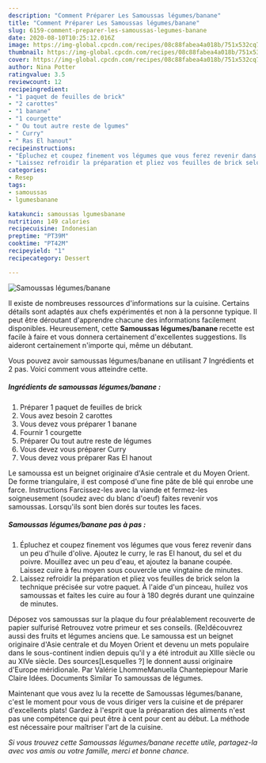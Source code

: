 ```yaml
---
description: "Comment Préparer Les Samoussas légumes/banane"
title: "Comment Préparer Les Samoussas légumes/banane"
slug: 6159-comment-preparer-les-samoussas-legumes-banane
date: 2020-08-10T10:25:12.016Z
image: https://img-global.cpcdn.com/recipes/08c88fabea4a018b/751x532cq70/samoussas-legumesbanane-photo-principale-de-la-recette.jpg
thumbnail: https://img-global.cpcdn.com/recipes/08c88fabea4a018b/751x532cq70/samoussas-legumesbanane-photo-principale-de-la-recette.jpg
cover: https://img-global.cpcdn.com/recipes/08c88fabea4a018b/751x532cq70/samoussas-legumesbanane-photo-principale-de-la-recette.jpg
author: Nina Potter
ratingvalue: 3.5
reviewcount: 12
recipeingredient:
- "1 paquet de feuilles de brick"
- "2 carottes"
- "1 banane"
- "1 courgette"
- " Ou tout autre reste de lgumes"
- " Curry"
- " Ras El hanout"
recipeinstructions:
- "Épluchez et coupez finement vos légumes que vous ferez revenir dans un peu d&#39;huile d&#39;olive. Ajoutez le curry, le ras El hanout, du sel et du poivre. Mouillez avec un peu d&#39;eau, et ajoutez la banane coupée. Laissez cuire à feu moyen sous couvercle une vingtaine de minutes."
- "Laissez refroidir la préparation et pliez vos feuilles de brick selon la technique précisée sur votre paquet. À l&#39;aide d&#39;un pinceau, huilez vos samoussas et faites les cuire au four à 180 degrés durant une quinzaine de minutes."
categories:
- Resep
tags:
- samoussas
- lgumesbanane

katakunci: samoussas lgumesbanane 
nutrition: 149 calories
recipecuisine: Indonesian
preptime: "PT39M"
cooktime: "PT42M"
recipeyield: "1"
recipecategory: Dessert

---
```



![Samoussas légumes/banane](https://img-global.cpcdn.com/recipes/08c88fabea4a018b/751x532cq70/samoussas-legumesbanane-photo-principale-de-la-recette.jpg)

Il existe de nombreuses ressources d'informations sur la cuisine. Certains détails sont adaptés aux chefs expérimentés et non à la personne typique. Il peut être déroutant d'apprendre chacune des informations facilement disponibles. Heureusement, cette <strong> Samoussas légumes/banane </strong> recette est facile à faire et vous donnera certainement d'excellentes suggestions. Ils aideront certainement n'importe qui, même un débutant.

<!--inarticleads1-->

Vous pouvez avoir samoussas légumes/banane en utilisant 7 Ingrédients et 2 pas. Voici comment vous atteindre cette.

##### Ingrédients de samoussas légumes/banane :

1. Préparer 1 paquet de feuilles de brick
1. Vous avez besoin 2 carottes
1. Vous devez vous préparer 1 banane
1. Fournir 1 courgette
1. Préparer  Ou tout autre reste de légumes
1. Vous devez vous préparer  Curry
1. Vous devez vous préparer  Ras El hanout


Le samoussa est un beignet originaire d&#39;Asie centrale et du Moyen Orient. De forme triangulaire, il est composé d&#39;une fine pâte de blé qui enrobe une farce. Instructions Farcissez-les avec la viande et fermez-les soigneusement (soudez avec du blanc d&#39;oeuf) faites revenir vos samoussas. Lorsqu&#39;ils sont bien dorés sur toutes les faces. 

<!--inarticleads2-->

##### Samoussas légumes/banane pas à pas :

1. Épluchez et coupez finement vos légumes que vous ferez revenir dans un peu d&#39;huile d&#39;olive. Ajoutez le curry, le ras El hanout, du sel et du poivre. Mouillez avec un peu d&#39;eau, et ajoutez la banane coupée. Laissez cuire à feu moyen sous couvercle une vingtaine de minutes.
1. Laissez refroidir la préparation et pliez vos feuilles de brick selon la technique précisée sur votre paquet. À l&#39;aide d&#39;un pinceau, huilez vos samoussas et faites les cuire au four à 180 degrés durant une quinzaine de minutes.


Déposez vos samoussas sur la plaque du four préalablement recouverte de papier sulfurisé Retrouvez votre primeur et ses conseils. (Re)découvrez aussi des fruits et légumes anciens que. Le samoussa est un beignet originaire d&#39;Asie centrale et du Moyen Orient et devenu un mets populaire dans le sous-continent indien depuis qu&#39;il y a été introduit au XIIIe siècle ou au XIVe siècle. Des sources[Lesquelles ?] le donnent aussi originaire d&#39;Europe méridionale. Par Valérie LhommeManuella Chantepiepour Marie Claire Idées. Documents Similar To samoussas de légumes. 

<!--inarticleads1-->

<p>
Maintenant que vous avez lu la recette de Samoussas légumes/banane, c'est le moment pour vous de vous diriger vers la cuisine et de préparer d'excellents plats! Gardez à l'esprit que la préparation des aliments n'est pas une compétence qui peut être à cent pour cent au début. La méthode est nécessaire pour maîtriser l'art de la cuisine.
</p>

<p>
<i>Si vous trouvez cette Samoussas légumes/banane recette utile, partagez-la avec vos amis ou votre famille, merci et bonne chance.</i>
</p>
